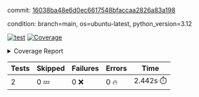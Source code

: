 commit: [16038ba48e6d0ec6617548bfaccaa2826a83a198](https://github.com/rcmdnk/boto3-session/tree/16038ba48e6d0ec6617548bfaccaa2826a83a198)

condition: branch=main, os=ubuntu-latest, python_version=3.12

[![test](https://github.com/rcmdnk/boto3-session/actions/workflows/test.yml/badge.svg)](https://github.com/rcmdnk/boto3-session/actions/runs/10673845794)
<a href="https://github.com/rcmdnk/boto3-session/blob/16038ba48e6d0ec6617548bfaccaa2826a83a198/README.md"><img alt="Coverage" src="https://img.shields.io/badge/Coverage-47%25-orange.svg" /></a><details><summary>Coverage Report </summary><table><tr><th>File</th><th>Stmts</th><th>Miss</th><th>Cover</th><th>Missing</th></tr><tbody><tr><td colspan="5"><b>src/boto3_session</b></td></tr><tr><td>&nbsp; &nbsp;<a href="https://github.com/rcmdnk/boto3-session/blob/16038ba48e6d0ec6617548bfaccaa2826a83a198/src/boto3_session/session.py">session.py</a></td><td>59</td><td>34</td><td>42%</td><td><a href="https://github.com/rcmdnk/boto3-session/blob/16038ba48e6d0ec6617548bfaccaa2826a83a198/src/boto3_session/session.py#L11-L14">11&ndash;14</a>, <a href="https://github.com/rcmdnk/boto3-session/blob/16038ba48e6d0ec6617548bfaccaa2826a83a198/src/boto3_session/session.py#L56">56</a>, <a href="https://github.com/rcmdnk/boto3-session/blob/16038ba48e6d0ec6617548bfaccaa2826a83a198/src/boto3_session/session.py#L64-L66">64&ndash;66</a>, <a href="https://github.com/rcmdnk/boto3-session/blob/16038ba48e6d0ec6617548bfaccaa2826a83a198/src/boto3_session/session.py#L69-L89">69&ndash;89</a>, <a href="https://github.com/rcmdnk/boto3-session/blob/16038ba48e6d0ec6617548bfaccaa2826a83a198/src/boto3_session/session.py#L92-L110">92&ndash;110</a>, <a href="https://github.com/rcmdnk/boto3-session/blob/16038ba48e6d0ec6617548bfaccaa2826a83a198/src/boto3_session/session.py#L113-L117">113&ndash;117</a>, <a href="https://github.com/rcmdnk/boto3-session/blob/16038ba48e6d0ec6617548bfaccaa2826a83a198/src/boto3_session/session.py#L120-L121">120&ndash;121</a>, <a href="https://github.com/rcmdnk/boto3-session/blob/16038ba48e6d0ec6617548bfaccaa2826a83a198/src/boto3_session/session.py#L124-L125">124&ndash;125</a></td></tr><tr><td><b>TOTAL</b></td><td><b>64</b></td><td><b>34</b></td><td><b>47%</b></td><td>&nbsp;</td></tr></tbody></table></details>

| Tests | Skipped | Failures | Errors | Time |
| ----- | ------- | -------- | -------- | ------------------ |
| 2 | 0 :zzz: | 0 :x: | 0 :fire: | 2.442s :stopwatch: |

